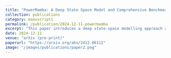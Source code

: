 ```yaml
---
title: "PowerMamba: A Deep State Space Model and Comprehensive Benchmark for Time Series Prediction in Electric Power Systems"
collection: publications
category: manuscripts
permalink: /publication/2024-12-11-powermamba
excerpt: "This paper introduces a deep state-space modelling approach and accompanying benchmark for multivariate time-series prediction in electric power systems, integrating high-resolution external forecasts and traditional dynamical structure."
date: 2024-12-11
venue: "arXiv (pre-print)"
paperurl: "https://arxiv.org/abs/2412.06112"
image: "/images/publications/paper2.png"
---
```


